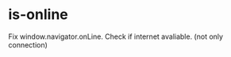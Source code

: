 is-online
=========

Fix window.navigator.onLine.    Check if internet avaliable. (not only connection)
